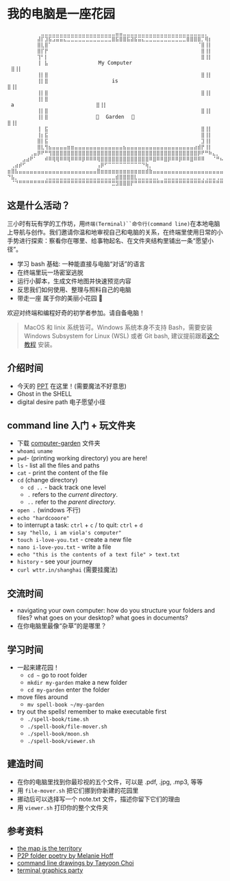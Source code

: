 # 我的电脑是一座花园


```
⠀⠀⠀⠀⠀⠀⠀⠀⠀⣀⣀⣀⣀⣀⣀⣀⣀⣀⣀⣀⣀⣀⣀⣀⣀⣀⣀⣀⣀⣤⣤⣀⣀⣀⣀⣀⣀⣀⣀⣀⣀⣀⣀⣀⣀⣀⣀⣀⣀⣀⣀⣀⣀⡀⠀⠀⠀⠀⠀⠀⠀⠀⠀⠀
⠀⠀⠀⠀⠀⠀⠀⠀⣼⡏⣹⣯⣩⣭⣭⣍⣉⣉⣉⣉⣉⣉⣉⣉⣉⣉⣉⣉⣿⣯⣿⣿⣯⣽⣯⣭⣍⣉⣉⣉⣉⣉⣉⣉⣉⣉⣉⣉⣿⣿⣿⣿⡉⢿⡆⠀⠀⠀⠀⠀⠀⠀⠀⠀
⠀⠀⠀⠀⠀⠀⠀⠀⣿⣇⣿⠁⠀⠀⠀⠀⠀⠀⠀⠀⠀⠀⠀⠀⠀⠀⠀⠀⠀⠀⠀⠀⠀⠀⠀⠀⠀⠀⠀⠀⠀⠀⠀⠀⠀⠀⠀⠀⠀⠀⠀⠈⣿⢸⡇⠀⠀⠀⠀⠀⠀⠀⠀⠀
⠀⠀⠀⠀⠀⠀⠀⠀⣿⡏⡟⠀⠀⠀⠀⠀⠀⠀⠀⠀⠀⠀⠀⠀⠀⠀⠀⠀⠀⠀⠀⠀⠀⠀⠀⠀⠀⠀⠀⠀⠀⠀⠀⠀⠀⠀⠀⠀⠀⠀⠀⠀⣿⢸⡇⠀⠀⠀⠀⠀⠀⠀⠀⠀
⠀⠀⠀⠀⠀⠀⠀⠀⢹⠃⡇⠀⠀⠀⠀⠀⠀⠀⠀⠀⠀⠀⠀⠀⠀⠀⠀⠀⠀⠀⠀⠀⠀⠀⠀⠀⠀⠀⠀⠀⠀⠀⠀⠀⠀⠀⠀⠀⠀⠀⠀⠀⣿⢸⡇⠀⠀⠀⠀⠀⠀⠀⠀⠀
⠀⠀⠀⠀⠀⠀⠀⠀⢸⠀⣧⠀⠀⠀⠀⠀⠀⠀⠀⠀⠀⠀   My Computer⠀   ⠀⠀⠀⠀⠀⠀⠀⠀⠀⠀⠀⠀ ⠀⣿⢸⡇⠀⠀⠀⠀⠀⠀⠀⠀⠀
⠀⠀⠀⠀⠀⠀⠀⠀⢸⡇⣿⠀⠀⠀⠀⠀⠀⠀⠀⠀⠀⠀⠀⠀⠀⠀⠀⠀⠀⠀⠀⠀⠀⠀⠀⠀⠀⠀⠀⠀⠀⠀⠀⠀⠀⠀⠀⠀⠀⠀⠀⠀⣿⢸⡇⠀⠀⠀⠀⠀⠀⠀⠀⠀
⠀⠀⠀⠀⠀⠀⠀⠀⢸⡇⣿⠀⠀⠀⠀⠀⠀⠀⠀⠀⠀⠀⠀⠀	 is⠀⠀⠀⠀⠀⠀⠀⠀⠀⠀⠀⠀⠀⠀⠀⠀⠀⠀⠀⠀ ⣿⢸⡇⠀⠀⠀⠀⠀⠀⠀⠀⠀
⠀⠀⠀⠀⠀⠀⠀⠀⢸⡇⣿⠀⠀⠀⠀⠀⠀⠀⠀⠀⠀⠀⠀⠀⠀⠀⠀⠀⠀⠀⠀⠀⠀⠀⠀⠀⠀⠀⠀⠀⠀⠀⠀⠀⠀⠀⠀⠀⠀⠀⠀⠀⣿⢸⡇⠀⠀⠀⠀⠀⠀⠀⠀⠀
⠀⠀⠀⠀⠀⠀⠀⠀⢸⡇⣿⠀⠀⠀⠀⠀⠀⠀⠀⠀⠀⠀⠀⠀⠀⠀⠀ ⠀a⠀⠀⠀⠀⠀⠀⠀⠀⠀⠀⠀⠀⠀⠀⠀⠀⠀⠀⠀⠀⠀⠀⣿⢸⡇⠀⠀⠀⠀⠀⠀⠀⠀⠀
⠀⠀⠀⠀⠀⠀⠀⠀⢸⡇⣿⠀⠀⠀⠀⠀⠀⠀⠀⠀⠀⠀⠀⠀⠀⠀⠀⠀⠀⠀⠀⠀⠀⠀⠀⠀⠀⠀⠀⠀⠀⠀⠀⠀⠀⠀⠀⠀⠀⠀⠀⠀⣿⢸⡇⠀⠀⠀⠀⠀⠀⠀⠀⠀
⠀⠀⠀⠀⠀⠀⠀⠀⢸⡇⣿⠀⠀⠀⠀⠀⠀⠀⠀⠀⠀⠀⠀ 🍃⠀ Garden⠀⠀🍃⠀⠀⠀⠀⠀⠀⠀⠀⠀⠀⠀⠀ ⠀⠀ ⣿⢸⡇⠀⠀⠀⠀⠀⠀⠀⠀⠀
⠀⠀⠀⠀⠀⠀⠀⠀⢸⠀⣯⠀⠀⠀⠀⠀⠀⠀⠀⠀⠀⠀⠀⠀⠀⠀⠀⠀⠀⠀⠀⠀⠀⠀⠀⠀⠀⠀⠀⠀⠀⠀⠀⠀⠀⠀⠀⠀⠀⠀⠀⠀⣿⢸⡇⠀⠀⠀⠀⠀⠀⠀⠀⠀
⠀⠀⠀⠀⠀⠀⠀⠀⢸⡆⣯⠀⠀⠀⠀⠀⠀⠀⠀⠀⠀⠀⠀⠀⠀⠀⠀⠀⠀⠀⠀⠀⠀⠀⠀⠀⠀⠀⠀⠀⠀⠀⠀⠀⠀⠀⠀⠀⠀⠀⠀⠀⣿⢸⡇⠀⠀⠀⠀⠀⠀⠀⠀⠀
⠀⠀⠀⠀⠀⠀⠀⠀⣿⡇⣯⠀⠀⠀⠀⠀⠀⠀⠀⠀⠀⠀⠀⠀⠀⠀⠀⠀⠀⠀⠀⠀⠀⠀⠀⠀⠀⠀⠀⠀⠀⠀⠀⠀⠀⠀⠀⠀⠀⠀⠀⠀⣹⢸⡇⠀⠀⠀⠀⠀⠀⠀⠀⠀
⠀⠀⠀⠀⠀⠀⠀⠀⣿⣇⢻⣦⣤⣤⣤⣤⣶⣶⣤⣤⣤⣤⣤⣤⣤⣤⣤⣤⣤⣤⣤⣦⣤⣤⣤⣤⣤⣤⣤⣤⣤⣤⣤⣤⣤⣤⣤⣤⣤⣤⣴⣾⡟⢸⡇⠀⠀⠀⠀⠀⠀⠀⠀⠀
⠀⠀⠀⠀⠀⠀⢀⣤⡿⠟⠛⢻⣿⣿⣿⣿⣿⣿⣿⣿⣿⣿⣿⣿⣿⣿⣿⣿⣿⣿⣿⣿⣿⣿⣿⣿⣿⣿⣿⣿⣿⣿⣿⣿⣿⣿⣿⣿⣿⣿⣿⡿⠟⠛⠷⣄⡀⠀⠀⠀⠀⠀⠀⠀
⠀⠀⠀⠀⣠⣴⠟⠁⠀⠀⠾⠿⢿⢿⠿⠿⢿⠿⠿⠿⡿⠿⠿⠿⢿⣿⣿⣿⣿⣿⣿⣿⣿⣿⣿⣿⣿⣿⠿⣿⠿⠿⣿⡿⠿⠿⡿⠿⠿⣿⠿⠿⠿⠀⠀⠈⠛⠦⣄⠀⠀⠀⠀⠀
⠀⢀⣴⡾⠋⠀⠀⠀⠀⠀⠀⠀⠀⠀⠀⠀⠀⠀⠀⠀⠀⠀⠀⠀⢠⡿⠋⠉⠉⠉⠉⠉⠉⠉⠉⠉⠙⢷⡀⠀⠀⠀⠀⠀⠀⠀⠀⠀⠀⠀⠀⠀⠀⠀⠀⠀⠀⠀⠈⠛⢦⣄⡀⠀
⣶⣿⣧⣤⣤⣤⣤⣤⣤⣤⣤⣤⣤⣤⣤⣤⣤⣤⣤⣤⣤⣤⣤⣤⣿⣶⣶⣶⣶⣶⣶⣶⣶⣶⣶⣶⣶⣾⣷⣤⣤⣤⣤⣤⣤⣤⣤⣤⣤⣤⣤⣤⣤⣤⣤⣤⣤⣤⣤⣤⣤⣽⣷⣾
⠙⣧⡀⠀⠀⠀⠀⠀⠀⠀⢀⣀⣀⣀⣀⣀⣀⣀⣀⣀⣀⣀⣀⣀⣀⣀⣀⣀⣀⣾⣿⣿⣿⣿⣇⣀⣀⣀⣀⣀⡀⠀⣀⣀⣀⣀⣀⣀⣀⣀⣀⣀⢀⢀⣀⣀⢀⣀⠀⠀⠀⣀⣼⣿
⠀⠈⠙⠛⠛⠛⠛⠛⠛⠛⠛⠛⠛⠛⠛⠛⠛⠛⠛⠛⠛⠛⠛⠛⠛⠛⠛⠛⣛⣻⣿⣿⣿⡟⠛⠛⠛⠛⠛⠛⠛⠛⠛⠛⠛⠛⠛⠛⠛⠛⠛⠛⠛⠛⠛⠛⠛⠛⠛⠛⢛⠛⢁⣻
```

## 这是什么活动？

三小时有玩有学的工作坊，用`终端(Terminal)``命令行(command line)`在本地电脑上导航与创作。我们邀请你温和地审视自己和电脑的关系，在终端里使用日常的小手势进行探索：察看你在哪里、给事物起名、在文件夹结构里铺出一条“愿望小径”。

- 学习 bash 基础: 一种能直接与电脑“对话”的语言
- 在终端里玩一场密室逃脱
- 运行小脚本，生成文件地图并快速预览内容
- 反思我们如何使用、整理与照料自己的电脑
- 带走一座 属于你的美丽小花园 🍃

欢迎对终端和编程好奇的初学者参加。请自备电脑！

> MacOS 和 linix 系统皆可。Windows 系统本身不支持 Bash，需要安装 Windows Subsystem for Linux (WSL) 或者 Git bash, 建议提前跟着[这个教程](https://www.jianshu.com/p/a90591d5db0c) 安装。

## 介绍时间
- 今天的 [PPT](https://docs.google.com/presentation/d/15ykofj1di3EKSBYIYiHnXCR12RMOZXuOtrIarZstQlE/edit?usp=sharing) 在这里！(需要魔法不好意思)
- Ghost in the SHELL
- digital desire path 电子愿望小径

## command line 入门 + 玩文件夹
- 下载 [computer-garden](https://github.com/rect-repair/computer-garden) 文件夹
- `whoami` `uname`
- `pwd`- (printing working directory) you are here! 
- `ls` - list all the files and paths
- `cat` - print the content of the file
- `cd` (change directory)
	- `cd ..` - back track one level
	- `.` refers to the _current directory_.
	- `..` refer to the _parent directory_.
- `open .` (windows 不行)
- `echo "hardcooore" `
- to interrupt a task: `ctrl` + `c` / to quit: `ctrl` + `d`
- `say "hello, i am viola's computer"`
- `touch i-love-you.txt` - create a new file
- `nano i-love-you.txt` - write a file
- `echo "this is the contents of a text file" > text.txt`
- `history` - see your journey
- `curl wttr.in/shanghai` (需要挂魔法)

## 交流时间
- navigating your own computer: how do you structure your folders and files? what goes on your desktop? what goes in documents?
- 在你电脑里最像“杂草”的是哪里？

## 学习时间
- 一起来建花园！
	- `cd ~` go to root folder
	- `mkdir my-garden` make a new folder
	- `cd my-garden` enter the folder
- move files around
   - `mv spell-book ~/my-garden`
- try out the spells! remember to make executable first
   - `./spell-book/time.sh`
   - `./spell-book/file-mover.sh`
   - `./spell-book/moon.sh`
   - `./spell-book/viewer.sh`

## 建造时间
- 在你的电脑里找到你最珍视的五个文件，可以是 .pdf, .jpg, .mp3, 等等
- 用 `file-mover.sh` 把它们挪到你新建的花园里
- 挪动后可以选择写一个 note.txt 文件，描述你留下它们的理由
- 用 `viewer.sh` 打印你的整个文件夹
 
## 参考资料
- [the map is the territory](https://coolguy.website/map-is-the-territory/echo.html)
- [P2P folder poetry by Melanie Hoff](https://gist.github.com/melaniehoff/96bffd279b0ea66f61291e231283aab5#technical-notes)
- [command line drawings by Taeyoon Choi](https://docs.google.com/presentation/d/1WV_vFHtKB7BUBc3P_oGVlLry6W_8K_fJkJiWzisXonY/edit?slide=id.g60e8df3e27_0_36#slide=id.g60e8df3e27_0_36)
- [terminal graphics party](https://www.are.na/agnes-cameron/src-terminal-graphics-party)


